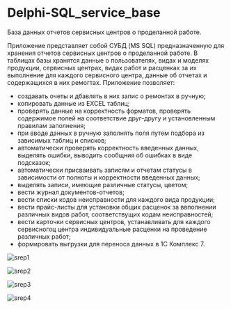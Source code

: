 # Delphi-SQL_service_base
База данных отчетов сервисных центров о проделанной работе.

Приложение представляет собой СУБД (MS SQL) предназначенную для хранения отчетов сервисных центров о проделанной работе.
В таблицах базы хранятся данные о пользователях, видах и моделях продукции, сервисных центрах, видах работ и расценках за их выполнение для каждого сервисного центра, данные об отчетах и содержащихся в них ремогтах.
Приложение позволяет:
- создавать очеты и дбавлять в них запис о ремонтах в ручную;
- копировать данные из EXCEL таблиц;
- проверять данные на корректность форматов, проверять содержимое полей на соответствие друг-другу и установленным правилам заполнения;
- при вводе данных в ручную заполнять поля путем подбора из зависимых таблиц и списков;
- автоматически проверять корректность введенных данных, выделять ошибки, выводить сообщния об ошибках в виде подсказок;
- автоматически присваивать записям и отчетам статусы в зависимости от полноты и корректности введенных данных;
- выделять записи, имеющие различные статусы, цветом;
- вести журнал документов-отчетов;
- вести списки кодов неисправности для каждого вида продукции;
- вести прайс-листы для установки общих расценок за ввполнении различных видов работ, соответствущих кодам неисправностей;
- вести карточки сервисных центров, устанавливать для каждого сервисногоц центра индивидуальные расценки на проведение различных работ;
- формировать выгрузки для переноса данных в 1С Комплекс 7.

![srep1](https://github.com/shagi80/Delphi-SQL_service_base/assets/114309458/89e7636d-ca9e-4ccd-843c-0f5c44312d04)

![srep2](https://github.com/shagi80/Delphi-SQL_service_base/assets/114309458/acde6c9f-ba39-486f-a880-34723ce310f8)

![srep3](https://github.com/shagi80/Delphi-SQL_service_base/assets/114309458/82752c68-613d-45de-b3c0-7287feafe783)

![srep4](https://github.com/shagi80/Delphi-SQL_service_base/assets/114309458/0bf306a4-084f-4634-8702-aa7144fea24d)
